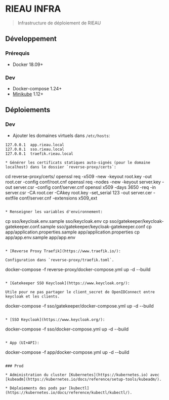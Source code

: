# RIEAU INFRA

> Infrastructure de déploiement de RIEAU

## Développement

### Prérequis

* Docker 18.09+

### Dev

* Docker-compose 1.24+
* [Minikube](https://kubernetes.io/docs/setup/learning-environment/minikube/) 1.12+

## Déploiements

### Dev

* Ajouter les domaines virtuels dans `/etc/hosts`:

```
127.0.0.1  app.rieau.local
127.0.0.1  sso.rieau.local
127.0.0.1  traefik.rieau.local

* Générer les certificats statiques auto-signés (pour le domaine localhost) dans le dossier `reverse-proxy/certs`:

```
cd reverse-proxy/certs/
openssl req -x509 -new -keyout root.key -out root.cer -config conf/root.cnf
openssl req -nodes -new -keyout server.key -out server.csr -config conf/server.cnf
openssl x509 -days 3650 -req -in server.csr -CA root.cer -CAkey root.key -set_serial 123 -out server.cer -extfile conf/server.cnf -extensions x509_ext
```

* Renseigner les variables d'environnement:

```
cp sso/keycloak.env.sample sso/keycloak.env
cp sso/gatekeeper/keycloak-gatekeeper.conf.sample sso/gatekeeper/keycloak-gatekeeper.conf
cp app/application.properties.sample app/application.properties
cp app/app.env.sample app/app.env
```

* [Reverse Proxy Traefik](https://www.traefik.io/):

Configuration dans `reverse-proxy/traefik.toml`.

```
docker-compose -f reverse-proxy/docker-compose.yml up -d --build
```

* [Gatekeeper SSO Keycloak](https://www.keycloak.org/):

Utile pour ne pas partager le client_secret de OpenIDConnect entre keycloak et les clients.

```
docker-compose -f sso/gatekeeper/docker-compose.yml up -d --build
```

* [SSO Keycloak](https://www.keycloak.org/):

```
docker-compose -f sso/docker-compose.yml up -d --build
```

* App (UI+API):

```
docker-compose -f app/docker-compose.yml up -d --build
```

### Prod

* Administration du cluster [Kubernetes](https://kubernetes.io) avec [kubeadm](https://kubernetes.io/docs/reference/setup-tools/kubeadm/).

* Déploiements des pods par [kubectl](https://kubernetes.io/docs/reference/kubectl/kubectl/).